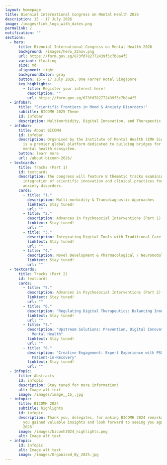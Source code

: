 ```yaml
---
layout: homepage
title: Biennial International Congress on Mental Health 2026
description: 15 - 17 July 2026
image: /images/link_logo_with_dates.png
permalink: /
notification: ""
sections:
  - hero:
      title: Biennial International Congress on Mental Health 2026
      background: /images/hero_22nov.png
      url: https://form.gov.sg/673fd782772439f5c7b8a4f5
      variant: floating
      size: md
      alignment: right
      backgroundColor: gray
      button: 15 – 17 July 2026, One Farrer Hotel Singapore
      key_highlights:
        - title: Register your interest here!
          description: ""
          url: https://form.gov.sg/673fd782772439f5c7b8a4f5
  - infobar:
      title: "Scientific Frontiers in Mood & Anxiety Disorders:"
      subtitle: BICOMH 2025 Theme
      id: infobar
      description: Multimorbidity, Digital Innovation, and Therapeutic Transformation
  - infobar:
      title: About BICOMH
      id: infobar
      description: Organised by the Institute of Mental Health (IMH Singapore) BICOMH
        is a premier global platform dedicated to building bridges for the
        mental health ecosystem.
      button: learn more
      url: /about-bicomh-2026/
  - textcards:
      title: Tracks (Part 1)
      id: textcards
      description: The congress will feature 8 thematic tracks examining the
        integration of scientific innovation and clinical practices for mood and
        anxiety disorders.
      cards:
        - title: "1."
          description: Multi-morbidity & Transdiagnostic Approaches
          linktext: Stay tuned!
          url: ""
        - title: "2."
          description: Advances in Psychosocial Interventions (Part 1)
          linktext: Stay tuned!
          url: ""
        - title: "3."
          description: Integrating Digital Tools with Traditional Care
          linktext: Stay tuned!
          url: ""
        - title: "4."
          description: Novel Development & Pharmacological / Neuromodulation Therapies
          linktext: Stay tuned!
          url: ""
  - textcards:
      title: Tracks (Part 2)
      id: textcards
      cards:
        - title: "5."
          description: Advances in Psychosocial Interventions (Part 2)
          linktext: Stay tuned!
          url: ""
        - title: "6."
          description: "Regulating Digital Therapeutics: Balancing Innovation and Safety"
          linktext: Stay tuned!
          url: ""
        - title: "7."
          description: "Upstream Solutions: Prevention, Digital Innovation, and Global
            Mental Health"
          linktext: Stay tuned!
          url: ""
        - title: "8."
          description: "Creative Engagement: Expert Experience with PSS /
            Patient-in-Recovery"
          linktext: Stay tuned!
          url: ""
  - infopic:
      title: Abstracts
      id: infopic
      description: Stay tuned for more information!
      alt: Image alt text
      image: /images/image__15_.jpg
  - infopic:
      title: BICOMH 2024
      subtitle: highlights
      id: infopic
      description: Thank you, delegates, for making BICOMH 2024 remarkable. We hope
        you gained valuable insights and look forward to seeing you again in
        2026!
      image: /images/bicomh2024_highlights.png
      alt: Image alt text
  - infopic:
      id: infopic
      alt: Image alt text
      image: /images/Organised_By_2025.jpg
---
```

